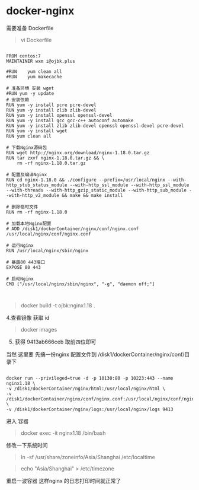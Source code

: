#  docker-nginx

需要准备 Dockerfile

>vi Dockerfile

```aidl

FROM centos:7
MAINTAINER wxm i@ojbk.plus

#RUN	yum clean all
#RUN	yum makecache

# 准备环境 安装 wget
#RUN yum -y update
# 安装依赖
RUN yum -y install pcre pcre-devel  
RUN yum -y install zlib zlib-devel  
RUN yum -y install openssl openssl-devel
RUN yum -y install gcc gcc-c++ autoconf automake
RUN yum -y install zlib zlib-devel openssl openssl-devel pcre-devel
RUN	yum -y install wget
RUN	yum clean all

# 下载Nginx源码包
RUN wget http://nginx.org/download/nginx-1.18.0.tar.gz
RUN	tar zxvf nginx-1.18.0.tar.gz && \
	rm -rf nginx-1.18.0.tar.gz

# 配置及编译Nginx
RUN cd nginx-1.18.0 && ./configure --prefix=/usr/local/nginx --with-http_stub_status_module --with-http_ssl_module --with-http_ssl_module --with-threads --with-http_gzip_static_module --with-http_sub_module --with-http_v2_module && make && make install

# 删除临时文件
RUN rm -rf nginx-1.18.0

# 加载本地Nginx配置
# ADD /disk1/dockerContainer/nginx/conf/nginx.conf /usr/local/nginx/conf/nginx.conf

# 运行Nginx
RUN /usr/local/nginx/sbin/nginx

# 暴露80 443端口
EXPOSE 80 443

# 启动Nginx
CMD ["/usr/local/nginx/sbin/nginx", "-g", "daemon off;"]



```


>docker build -t ojbk:nginx1.18 .

4.查看镜像 获取 id

>docker images

5. 获得 9413ab666ceb 取前四位即可


当然 这里要 先搞一份nginx 配置文件到 /disk1/dockerContainer/nginx/conf/目录下

```aidl

docker run --privileged=true -d -p 10130:80 -p 10223:443 --name nginx1.18 \
-v /disk1/dockerContainer/nginx/html:/usr/local/nginx/html \
-v /disk1/dockerContainer/nginx/conf/nginx.conf:/usr/local/nginx/conf/nginx.conf \
-v /disk1/dockerContainer/nginx/logs:/usr/local/nginx/logs 9413

```


进入 容器 

>docker exec -it nginx1.18 /bin/bash

修改一下系统时间

>ln -sf /usr/share/zoneinfo/Asia/Shanghai /etc/localtime

>echo "Asia/Shanghai" > /etc/timezone


重启一波容器 这样nginx 的日志打印时间就正常了